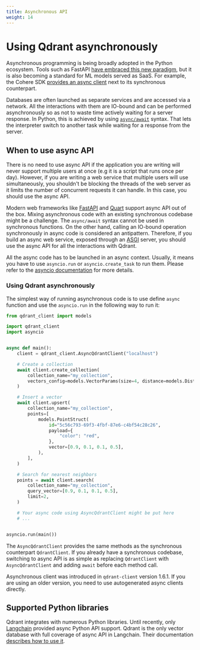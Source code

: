 ```yaml
---
title: Asynchronous API
weight: 14
---
```


# Using Qdrant asynchronously

Asynchronous programming is being broadly adopted in the Python ecosystem. Tools such as FastAPI [have embraced this new 
paradigm](https://fastapi.tiangolo.com/async/), but it is also becoming a standard for ML models served as SaaS. For example, the Cohere SDK
[provides an async client](https://cohere-sdk.readthedocs.io/en/latest/cohere.html#asyncclient) next to its synchronous counterpart.

Databases are often launched as separate services and are accessed via a network. All the interactions with them are IO-bound and can 
be performed asynchronously so as not to waste time actively waiting for a server response. In Python, this is achieved by 
using [`async/await`](https://docs.python.org/3/library/asyncio-task.html) syntax. That lets the interpreter switch to another task 
while waiting for a response from the server.

## When to use async API 

There is no need to use async API if the application you are writing will never support multiple users at once (e.g it is a script that runs once per day). However, if you are writing a web service that multiple users will use simultaneously, you shouldn't be 
blocking the threads of the web server as it limits the number of concurrent requests it can handle. In this case, you should use 
the async API.

Modern web frameworks like [FastAPI](https://fastapi.tiangolo.com/) and [Quart](https://quart.palletsprojects.com/en/latest/) support 
async API out of the box. Mixing asynchronous code with an existing synchronous codebase might be a challenge. The `async/await` syntax 
cannot be used in synchronous functions. On the other hand, calling an IO-bound operation synchronously in async code is considered 
an antipattern. Therefore, if you build an async web service, exposed through an [ASGI](https://asgi.readthedocs.io/en/latest/) server, 
you should use the async API for all the interactions with Qdrant.

<aside role="status">
All the async code has to be launched in an async context. Usually, it means you have to use <code>asyncio.run</code> or <code>asyncio.create_task</code> to run them.
Please refer to the <a href="https://docs.python.org/3/library/asyncio.html">asyncio documentation</a> for more details.
</aside>

### Using Qdrant asynchronously

The simplest way of running asynchronous code is to use define `async` function and use the `asyncio.run` in the following way to run it:

```python
from qdrant_client import models

import qdrant_client
import asyncio


async def main():
    client = qdrant_client.AsyncQdrantClient("localhost")

    # Create a collection
    await client.create_collection(
        collection_name="my_collection",
        vectors_config=models.VectorParams(size=4, distance=models.Distance.COSINE),
    )

    # Insert a vector
    await client.upsert(
        collection_name="my_collection",
        points=[
            models.PointStruct(
                id="5c56c793-69f3-4fbf-87e6-c4bf54c28c26",
                payload={
                    "color": "red",
                },
                vector=[0.9, 0.1, 0.1, 0.5],
            ),
        ],
    )

    # Search for nearest neighbors
    points = await client.search(
        collection_name="my_collection",
        query_vector=[0.9, 0.1, 0.1, 0.5],
        limit=2,
    )

    # Your async code using AsyncQdrantClient might be put here
    # ...


asyncio.run(main())
```

The `AsyncQdrantClient` provides the same methods as the synchronous counterpart `QdrantClient`. If you already have a synchronous
codebase, switching to async API is as simple as replacing `QdrantClient` with `AsyncQdrantClient` and adding `await` before each
method call.

<aside role="status">
Asynchronous client was introduced in <code>qdrant-client</code> version 1.6.1. If you are using an older version, you need to use autogenerated async clients directly.
</aside>

## Supported Python libraries

Qdrant integrates with numerous Python libraries. Until recently, only [Langchain](https://python.langchain.com) provided async Python API support. 
Qdrant is the only vector database with full coverage of async API in Langchain. Their documentation [describes how to use 
it](https://python.langchain.com/docs/modules/data_connection/vectorstores/#asynchronous-operations).
